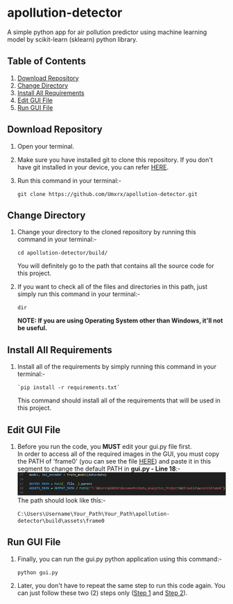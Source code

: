 # apollution-detector
A simple python app for air pollution predictor using machine learning model by scikit-learn (sklearn) python library.  

## **Table of Contents**
1. [Download Repository](https://github.com/Umxrx/apollution-detector/tree/main?tab=readme-ov-file#download-repository)  
2. [Change Directory](https://github.com/Umxrx/apollution-detector/tree/main?tab=readme-ov-file#change-directory)  
3. [Install All Requirements](https://github.com/Umxrx/apollution-detector/tree/main?tab=readme-ov-file#install-all-requirements)  
4. [Edit GUI File](https://github.com/Umxrx/apollution-detector/tree/main?tab=readme-ov-file#edit-gui-file)  
5. [Run GUI File](https://github.com/Umxrx/apollution-detector/tree/main?tab=readme-ov-file#run-gui-file)  

## **Download Repository**
1. Open your terminal.  
2. Make sure you have installed git to clone this repository. If you don't have git installed in your device, you can refer [HERE](https://github.com/git-guides/install-git).  
3. Run this command in your terminal:-
  
   ```
   git clone https://github.com/Umxrx/apollution-detector.git
   ```
  

## **Change Directory**
1. Change your directory to the cloned repository by running this command in your terminal:-  
  
   ```
   cd apollution-detector/build/
   ```
  
   You will definitely go to the path that contains all the source code for this project.  
3. If you want to check all of the files and directories in this path, just simply run this command in your terminal:-  
  
   ```
   dir
   ```
  
   **NOTE: If you are using Operating System other than Windows, it'll not be useful.**  

## **Install All Requirements**
1. Install all of the requirements by simply running this command in your terminal:-  
  
   ```
   `pip install -r requirements.txt`
   ```
  
   This command should install all of the requirements that will be used in this project.  

## **Edit GUI File**
1. Before you run the code, you **MUST** edit your gui.py file first.  
   In order to access all of the required images in the GUI, you must copy the PATH of 'frame0' (you can see the file [HERE](https://github.com/Umxrx/apollution-detector/tree/main/build/assets/frame0)) and paste it in this segment to change the default PATH in **gui.py - Line 18**:-  
   ![](https://github.com/Umxrx/apollution-detector/blob/main/Images/Should-be-changed.jpg)  
   The path should look like this:-  
  
   ```
   C:\Users\Username\Your_Path\Your_Path\apollution-detector\build\assets\frame0
   ```
  
## **Run GUI File**
1. Finally, you can run the gui.py python application using this command:-  
  
   ```
   python gui.py
   ```
  
3. Later, you don't have to repeat the same step to run this code again. You can just follow these two (2) steps only ([Step 1](https://github.com/Umxrx/apollution-detector/tree/main?tab=readme-ov-file#change-directory) and [Step 2](https://github.com/Umxrx/apollution-detector/tree/main?tab=readme-ov-file#run-gui-file)).  
